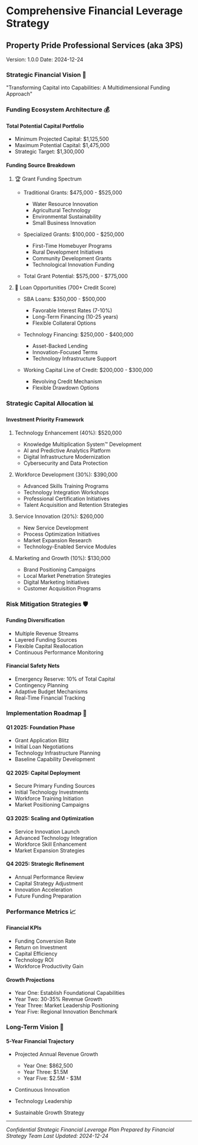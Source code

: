 # Comprehensive Financial Leverage Strategy
## Property Pride Professional Services (aka 3PS)
Version: 1.0.0
Date: 2024-12-24

### Strategic Financial Vision 🌟
"Transforming Capital into Capabilities: A Multidimensional Funding Approach"

### Funding Ecosystem Architecture 💰

#### Total Potential Capital Portfolio
- Minimum Projected Capital: $1,125,500
- Maximum Potential Capital: $1,475,000
- Strategic Target: $1,300,000

#### Funding Source Breakdown

1. 🏆 Grant Funding Spectrum
   - Traditional Grants: $475,000 - $525,000
     * Water Resource Innovation
     * Agricultural Technology
     * Environmental Sustainability
     * Small Business Innovation

   - Specialized Grants: $100,000 - $250,000
     * First-Time Homebuyer Programs
     * Rural Development Initiatives
     * Community Development Grants
     * Technological Innovation Funding

   - Total Grant Potential: $575,000 - $775,000

2. 🏦 Loan Opportunities (700+ Credit Score)
   - SBA Loans: $350,000 - $500,000
     * Favorable Interest Rates (7-10%)
     * Long-Term Financing (10-25 years)
     * Flexible Collateral Options

   - Technology Financing: $250,000 - $400,000
     * Asset-Backed Lending
     * Innovation-Focused Terms
     * Technology Infrastructure Support

   - Working Capital Line of Credit: $200,000 - $300,000
     * Revolving Credit Mechanism
     * Flexible Drawdown Options

### Strategic Capital Allocation 📊

#### Investment Priority Framework
1. Technology Enhancement (40%): $520,000
   - Knowledge Multiplication System™ Development
   - AI and Predictive Analytics Platform
   - Digital Infrastructure Modernization
   - Cybersecurity and Data Protection

2. Workforce Development (30%): $390,000
   - Advanced Skills Training Programs
   - Technology Integration Workshops
   - Professional Certification Initiatives
   - Talent Acquisition and Retention Strategies

3. Service Innovation (20%): $260,000
   - New Service Development
   - Process Optimization Initiatives
   - Market Expansion Research
   - Technology-Enabled Service Modules

4. Marketing and Growth (10%): $130,000
   - Brand Positioning Campaigns
   - Local Market Penetration Strategies
   - Digital Marketing Initiatives
   - Customer Acquisition Programs

### Risk Mitigation Strategies 🛡️

#### Funding Diversification
- Multiple Revenue Streams
- Layered Funding Sources
- Flexible Capital Reallocation
- Continuous Performance Monitoring

#### Financial Safety Nets
- Emergency Reserve: 10% of Total Capital
- Contingency Planning
- Adaptive Budget Mechanisms
- Real-Time Financial Tracking

### Implementation Roadmap 🚀

#### Q1 2025: Foundation Phase
- Grant Application Blitz
- Initial Loan Negotiations
- Technology Infrastructure Planning
- Baseline Capability Development

#### Q2 2025: Capital Deployment
- Secure Primary Funding Sources
- Initial Technology Investments
- Workforce Training Initiation
- Market Positioning Campaigns

#### Q3 2025: Scaling and Optimization
- Service Innovation Launch
- Advanced Technology Integration
- Workforce Skill Enhancement
- Market Expansion Strategies

#### Q4 2025: Strategic Refinement
- Annual Performance Review
- Capital Strategy Adjustment
- Innovation Acceleration
- Future Funding Preparation

### Performance Metrics 📈

#### Financial KPIs
- Funding Conversion Rate
- Return on Investment
- Capital Efficiency
- Technology ROI
- Workforce Productivity Gain

#### Growth Projections
- Year One: Establish Foundational Capabilities
- Year Two: 30-35% Revenue Growth
- Year Three: Market Leadership Positioning
- Year Five: Regional Innovation Benchmark

### Long-Term Vision 🌈

#### 5-Year Financial Trajectory
- Projected Annual Revenue Growth
  * Year One: $862,500
  * Year Three: $1.5M
  * Year Five: $2.5M - $3M

- Continuous Innovation
- Technology Leadership
- Sustainable Growth Strategy

---

*Confidential Strategic Financial Leverage Plan*
*Prepared by Financial Strategy Team*
*Last Updated: 2024-12-24*